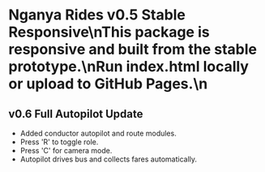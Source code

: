 # Nganya Rides v0.5 Stable Responsive\nThis package is responsive and built from the stable prototype.\nRun index.html locally or upload to GitHub Pages.\n

## v0.6 Full Autopilot Update
- Added conductor autopilot and route modules.
- Press 'R' to toggle role.
- Press 'C' for camera mode.
- Autopilot drives bus and collects fares automatically.
